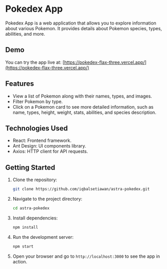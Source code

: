 # Pokedex App
Pokedex App is a web application that allows you to explore information about various Pokemon. It provides details about Pokemon species, types, abilities, and more.

## Demo
You can try the app live at: [https://pokedex-flax-three.vercel.app/](https://pokedex-flax-three.vercel.app/)

## Features
- View a list of Pokemon along with their names, types, and images.
- Filter Pokemon by type.
- Click on a Pokemon card to see more detailed information, such as name, types, height, weight, stats, abilities, and species description.

## Technologies Used
- React: Frontend framework.
- Ant Design: UI components library.
- Axios: HTTP client for API requests.

## Getting Started
1. Clone the repository:
   ```bash
   git clone https://github.com/iqbalsetiawan/astra-pokedex.git
   ```

2. Navigate to the project directory:
   ```bash
   cd astra-pokedex
   ```

3. Install dependencies:
   ```bash
   npm install
   ```

4. Run the development server:
   ```bash
   npm start
   ```

5. Open your browser and go to `http://localhost:3000` to see the app in action.
